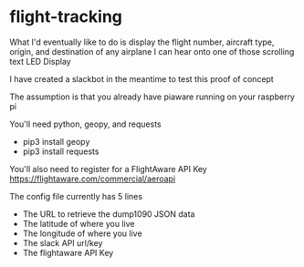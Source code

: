 # flight-tracking

What I'd eventually like to do is display the flight number, aircraft type,
origin, and destination of any airplane I can hear onto one of those
scrolling text LED Display

I have created a slackbot in the meantime to test this proof of concept

The assumption is that you already have piaware running on your raspberry pi

You'll need python, geopy, and requests
- pip3 install geopy
- pip3 install requests

You'll also need to register for a FlightAware API Key
https://flightaware.com/commercial/aeroapi

The config file currently has 5 lines

- The URL to retrieve the dump1090 JSON data
- The latitude of where you live
- The longitude of where you live
- The slack API url/key
- The flightaware API Key

